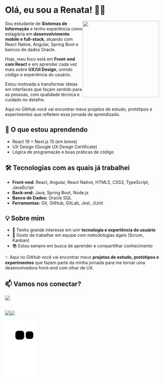 <div align="left">

</div><h1>Olá, eu sou a Renata! &#9996;&#127997;</h1>

<img src="https://user-images.githubusercontent.com/91355221/229390787-73554cce-24a8-483c-a4b9-174d76339720.png" width="250" height="250" align="right"/>

Sou estudante de **Sistemas de Informação** e tenho experiência como estagiária em **desenvolvimento mobile e full-stack**, atuando com React Native, Angular, Spring Boot e bancos de dados Oracle.
          
Hoje, meu foco está em **Front-end com React** e em aprender cada vez mais sobre **UX/UI Design**, unindo código e experiência do usuário.

Estou motivada a transformar ideias em interfaces que façam sentido para as pessoas, com qualidade técnica e cuidado no detalhe.

Aqui no GitHub você vai encontrar meus projetos de estudo, protótipos e experimentos que refletem essa jornada de aprendizado.

## 🌱 O que estou aprendendo
- React 19 + Next.js 15 (em breve)  
- UX Design (Google UX Design Certificate)  
- Lógica de programação e boas práticas de código  

## 🛠️ Tecnologias com as quais já trabalhei
- **Front-end:** React, Angular, React Native, HTML5, CSS3, TypeScript, JavaScript  
- **Back-end:** Java, Spring Boot, Node.js  
- **Banco de Dados:** Oracle SQL  
- **Ferramentas:** Git, GitHub, GitLab, Jest, JUnit  

## 💡 Sobre mim
- 🎨 Tenho grande interesse em unir **tecnologia e experiência do usuário**  
- 🤝 Gosto de trabalhar em equipe com metodologias ágeis (Scrum, Kanban)  
- 📚 Estou sempre em busca de aprender e compartilhar conhecimento  

✨ Aqui no GitHub você vai encontrar meus **projetos de estudo, protótipos e experimentos** que fazem parte da minha jornada para me tornar uma desenvolvedora front-end com olhar de UX.

## 📫 Vamos nos conectar?
<div>
<a href="https://www.linkedin.com/in/renata-arruda-web" target="_blank"><img src="https://img.shields.io/badge/-LinkedIn-%230077B5?style=for-the-badge&logo=linkedin&logoColor=white" target="_blank"></a>   
</div>

## 
<div>
<a href="https://github.com/renataarruda">
<img height="180em" src="https://github-readme-stats.vercel.app/api/top-langs/?username=renataarruda&layout=compact&theme=swift&langs_count=7"/><img height="180em" src="https://github-readme-stats.vercel.app/api?username=renataarruda&show_icons=true&include_all_commits=true&theme=swift&count_private=true"/></div>

![Snake animation](https://github.com/renataarruda/renataarruda/blob/output/github-contribution-grid-snake.svg)

          
          
          
          
          
          
          
          
          
          
          
